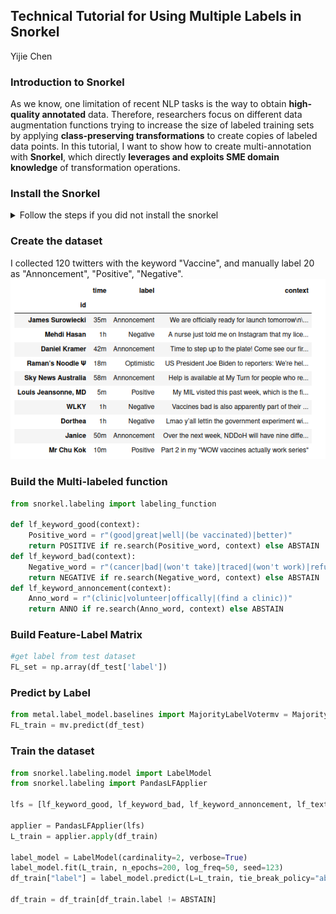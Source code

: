 ## Technical Tutorial for Using Multiple Labels in Snorkel
<a> Yijie Chen </a>

### Introduction to Snorkel

As we know, one limitation of recent NLP tasks is the way to obtain **high-quality annotated** data. Therefore, researchers focus on different data augmentation functions trying to increase the size of labeled training sets by applying **class-preserving transformations** to create copies of labeled data points. In this tutorial, I want to show how to create multi-annotation with **Snorkel**, which directly **leverages and exploits SME domain knowledge** of transformation operations.

### Install the Snorkel
<details>
<summary> Follow the steps if you did not install the snorkel </summary>
<pre><code>
### [OPTIONAL] Activate a virtual environment
conda create --yes -n spam python=3.6
conda activate spam
### Install requirements (both shared and tutorial-specific)
pip install environment_kernels
### We specify PyTorch here to ensure compatibility, but it may not be necessary.
conda install pytorch==1.1.0 -c pytorch
conda install snorkel==0.9.5 -c conda-forge
pip install -r spam/requirements.txt
### Launch the Jupyter notebook interface
jupyter notebook spam
</code></pre>
</details>

### Create the dataset
I collected 120 twitters with the keyword "Vaccine", and manually label 20 as "Annoncement", "Positive", "Negative".
![train_set](https://github.com/Toransu/LING-539/blob/d6a3a7fd41f716cb0a7c2e8818dc8fc1232fbdc3/Screenshot%20from%202021-05-04%2017-49-44.png)

### Build the Multi-labeled function
```python
from snorkel.labeling import labeling_function

def lf_keyword_good(context):
    Positive_word = r"(good|great|well|(be vaccinated)|better)"
    return POSITIVE if re.search(Positive_word, context) else ABSTAIN
def lf_keyword_bad(context):
    Negative_word = r"(cancer|bad|(won't take)|traced|(won't work)|refuse|convinced)"
    return NEGATIVE if re.search(Negative_word, context) else ABSTAIN
def lf_keyword_annoncement(context):
    Anno_word = r"(clinic|volunteer|offically|(find a clinic))"
    return ANNO if re.search(Anno_word, context) else ABSTAIN
```

### Build Feature-Label Matrix
```python
#get label from test dataset
FL_set = np.array(df_test['label'])
```
### Predict by Label
```python
from metal.label_model.baselines import MajorityLabelVotermv = MajorityLabelVoter()
FL_train = mv.predict(df_test)
```

### Train the dataset
```python
from snorkel.labeling.model import LabelModel
from snorkel.labeling import PandasLFApplier

lfs = [lf_keyword_good, lf_keyword_bad, lf_keyword_annoncement, lf_textblob_polarity]

applier = PandasLFApplier(lfs)
L_train = applier.apply(df_train)

label_model = LabelModel(cardinality=2, verbose=True)
label_model.fit(L_train, n_epochs=200, log_freq=50, seed=123)
df_train["label"] = label_model.predict(L=L_train, tie_break_policy="abstain")

df_train = df_train[df_train.label != ABSTAIN]
```

































